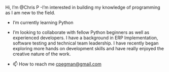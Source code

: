  Hi, I’m @Chris P
-I’m interested in building my knowledge of programming 
     as I am new to the field.
- I’m currently learning Python
- I’m looking to collaborate with fellow Python beginners as well
  as experienced developers.  I have a background in ERP
  Implementation, software testing and technical team leadership. I have recently
  began exploring more hands on development skills and
  have really enjoyed the creative nature of the work.  
  
    
- 📫 How to reach me cpegman@gmail.com

<!---
cpegman/cpegman is a ✨ special ✨ repository because its `README.md` (this file) appears on your GitHub profile.
You can click the Preview link to take a look at your changes.
--->
